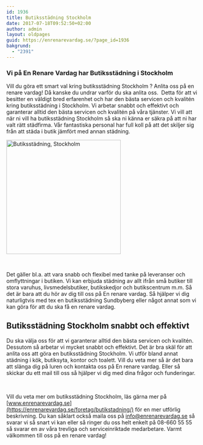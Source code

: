 ```yaml
---
id: 1936
title: Butiksstädning Stockholm
date: 2017-07-18T09:52:50+02:00
author: admin
layout: oldpages
guid: https://enrenarevardag.se/?page_id=1936
bakgrund:
  - "2391"
---
```

### Vi på En Renare Vardag har Butiksstädning i Stockholm

Vill du göra ett smart val kring butiksstädning Stockholm ? Anlita oss på en renare vardag! Då kanske du undrar varför du ska anlita oss.  Detta för att vi besitter en väldigt bred erfarenhet och har den bästa servicen och kvalitén kring butiksstädning i Stockholm. Vi arbetar snabbt och effektivt och garanterar alltid den bästa servicen och kvalitén på våra tjänster. Vi vill att när ni vill ha butiksstädning Stockholm så ska ni känna er säkra på att ni har valt rätt städfirma. Vår fantastiska personal har full koll på att det skiljer sig från att städa i butik jämfört med annan städning.

[<img class="size-full wp-image-1939 aligncenter" src="https://enrenarevardag.se/wp-content/uploads/2017/07/Hemstädning-1-1.jpg" alt="Butiksstädning, Stockholm " width="300" height="300" srcset="https://enrenarevardag.se/wp-content/uploads/2017/07/Hemstädning-1-1.jpg 300w, https://enrenarevardag.se/wp-content/uploads/2017/07/Hemstädning-1-1-150x150.jpg 150w, https://enrenarevardag.se/wp-content/uploads/2017/07/Hemstädning-1-1-125x125.jpg 125w" sizes="(max-width: 300px) 100vw, 300px" />](https://enrenarevardag.se/pris/) 

&nbsp;

Det gäller bl.a. att vara snabb och flexibel med tanke på leveranser och omflyttningar i butiken. Vi kan erbjuda städning av allt ifrån små butiker till stora varuhus, livsmedelsbutiker, butikskedjor och butikscentrum m.m. Så det är bara att du hör av dig till oss på En renare vardag. Så hjälper vi dig naturligtvis med tex en butiksstädning Sundbyberg eller något annat som vi kan göra för att du ska få en renare vardag.

## Butiksstädning Stockholm snabbt och effektivt

Du ska välja oss för att vi garanterar alltid den bästa servicen och kvalitén. Dessutom så arbetar vi mycket snabbt och effektivt. Det är bra skäl för att anlita oss att göra en butiksstädning Stockholm. Vi utför bland annat städning i kök, butiksyta, kontor och toalett. Vill du veta mer så är det bara att slänga dig på luren och kontakta oss på En renare vardag. Eller så skickar du ett mail till oss så hjälper vi dig med dina frågor och funderingar.

&nbsp;

Vill du veta mer om butiksstädning Stockholm, läs gärna mer på [www.enrenarevardag.se](https://enrenarevardag.se/foretag/butikstadning/) för en mer utförlig beskrivning. Du kan såklart också maila oss på <info@enrenarevardag.se> så svarar vi så snart vi kan eller så ringer du oss helt enkelt på 08-660 55 55 så svarar en av våra trevliga och serviceinriktade medarbetare. Varmt välkommen till oss på en renare vardag!

&nbsp;